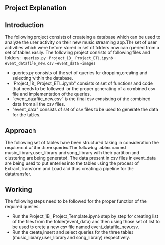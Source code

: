 ## Project Explanation

## Introduction

The following project consists of createing a database which can be used to analyze the user activity on their new music streaming app.The set of user activities which were before stored in set of folders now can queried from a set of tables easily.
The following project consists of following files and folders:
-`queries.py`
-`Project_1B_ Project_ETL.ipynb`
-`event_datafile_new.csv`
-`event_data`
-`images`

- queries.py consists of the set of queries for dropping,creating and selecting within the database.
- 'Project_1B_ Project_ETL.ipynb" consists of set of functions and code that needs to be followed for the proper generating of a combined csv file and implementation of the queries.
- "event_datafile_new.csv" is the final csv consisting of the combined data from all the csv files.
- "event_data" consists of set of csv files to be used to generate the data for the tables.


## Approach
The following set of tables have been structured taking in consideration the requiremnt of the three queries.The following tables named music_library,user_library and song_library with their partition and clustering are being generated.
The data present in csv files in event_data are being used to put enteries into the tables using the process of Extract,Transform and Load and thus creating a pipeline for the datatransfer.

## Working
The following steps need to be followed for the proper function of the required queries.
- Run the Project_1B_ Project_Template.ipynb step by step for creating list of the files from the folder(event_data) and then using those set of list to be used to crete a new csv file named event_datafile_new.csv.
- Run the create,insert and select queries for the three tables (music_library,user_library and song_library) respectively.